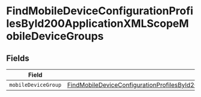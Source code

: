 # FindMobileDeviceConfigurationProfilesById200ApplicationXMLScopeMobileDeviceGroups


## Fields

| Field                                                                                                                                                                                                                               | Type                                                                                                                                                                                                                                | Required                                                                                                                                                                                                                            | Description                                                                                                                                                                                                                         |
| ----------------------------------------------------------------------------------------------------------------------------------------------------------------------------------------------------------------------------------- | ----------------------------------------------------------------------------------------------------------------------------------------------------------------------------------------------------------------------------------- | ----------------------------------------------------------------------------------------------------------------------------------------------------------------------------------------------------------------------------------- | ----------------------------------------------------------------------------------------------------------------------------------------------------------------------------------------------------------------------------------- |
| `mobileDeviceGroup`                                                                                                                                                                                                                 | [FindMobileDeviceConfigurationProfilesById200ApplicationXMLScopeMobileDeviceGroupsMobileDeviceGroup](../../models/operations/findmobiledeviceconfigurationprofilesbyid200applicationxmlscopemobiledevicegroupsmobiledevicegroup.md) | :heavy_minus_sign:                                                                                                                                                                                                                  | N/A                                                                                                                                                                                                                                 |